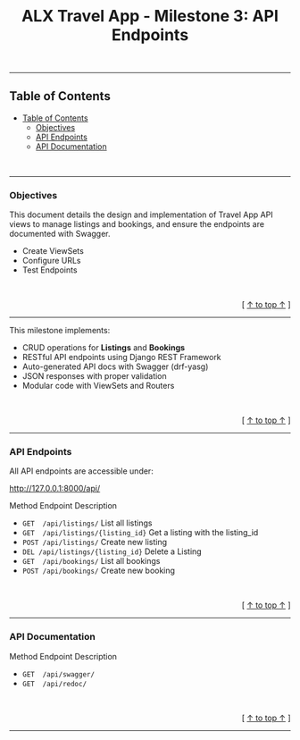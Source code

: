<div align="center">
  <br>
  <h1><b>ALX Travel App - Milestone 3: API Endpoints</b></h1>
</div>
<br />

---
## Table of Contents

- [Table of Contents](#table-of-contents)
  - [Objectives](#objectives)
  - [API Endpoints](#api-endpoints)
  - [API Documentation](#api-documentation)


<br />

---

### Objectives

This document details the design and implementation of Travel App API views to manage listings and bookings, and ensure the endpoints are documented with Swagger.

- Create ViewSets
- Configure URLs
- Test Endpoints

<br />

<div align="right">

  [ [↑ to top ↑](#table-of-contents) ]
</div>

---

This milestone implements:


- CRUD operations for **Listings** and **Bookings**
- RESTful API endpoints using Django REST Framework
- Auto-generated API docs with Swagger (drf-yasg)
- JSON responses with proper validation
- Modular code with ViewSets and Routers


<br />

<div align="right">

  [ [↑ to top ↑](#table-of-contents) ]
</div>

---

### API Endpoints

All API endpoints are accessible under:

http://127.0.0.1:8000/api/

Method	Endpoint	Description
- `GET	/api/listings/`	List all listings
- `GET	/api/listings/{listing_id}`	Get a listing with the listing_id
- `POST	/api/listings/`	Create new listing
- `DEL /api/listings/{listing_id}` Delete a Listing
- `GET	/api/bookings/`	List all bookings
- `POST	/api/bookings/`	Create new booking

<br />

<div align="right">

  [ [↑ to top ↑](#table-of-contents) ]
</div>

---

### API Documentation

Method	Endpoint	Description
- `GET	/api/swagger/`	
- `GET	/api/redoc/`	

<br />

<div align="right">

  [ [↑ to top ↑](#table-of-contents) ]
</div>

---